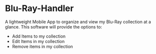 # Blu-Ray-Handler
A lightweight Mobile App to organize and view my Blu-Ray collection at a glance. This software will provide the options to:
- Add Items to my collection
- Edit Items in my collection
- Remove items in my collection
